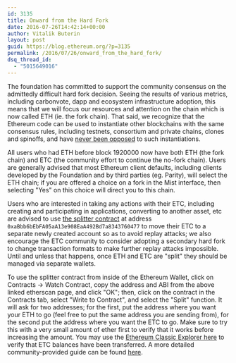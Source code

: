 ```yaml
---
id: 3135
title: Onward from the Hard Fork
date: 2016-07-26T14:42:14+00:00
author: Vitalik Buterin
layout: post
guid: https://blog.ethereum.org/?p=3135
permalink: /2016/07/26/onward_from_the_hard_fork/
dsq_thread_id:
  - "5015649016"
---
```

The foundation has committed to support the community consensus on the admittedly difficult hard fork decision. Seeing the results of various metrics, including carbonvote, dapp and ecosystem infrastructure adoption, this means that we will focus our resources and attention on the chain which is now called ETH (ie. the fork chain). That said, we recognize that the Ethereum code can be used to instantiate other blockchains with the same consensus rules, including testnets, consortium and private chains, clones and spinoffs, and have [never been opposed](https://github.com/ethereum/wiki/wiki/Consortium-Chain-Development) to such instantiations.

All users who had ETH before block 1920000 now have both ETH (the fork chain) and ETC (the community effort to continue the no-fork chain). Users are generally advised that most Ethereum client defaults, including clients developed by the Foundation and by third parties (eg. Parity), will select the ETH chain; if you are offered a choice on a fork in the Mist interface, then selecting "Yes" on this choice will direct you to this chain. 

Users who are interested in taking any actions with their ETC, including creating and participating in applications, converting to another asset, etc are advised to use [the splitter contract](https://etherscan.io/address/0xaBbb6bEbFA05aA13e908EaA492Bd7a8343760477#code) at address <code>0xaBbb6bEbFA05aA13e908EaA492Bd7a8343760477</code> to move their ETC to a separate newly created account so as to avoid replay attacks; we also encourage the ETC community to consider adopting a secondary hard fork to change transaction formats to make further replay attacks impossible. Until and unless that happens, once ETH and ETC are "split" they should be managed via separate wallets.

To use the splitter contract from inside of the Ethereum Wallet, click on Contracts -> Watch Contract, copy the address and ABI from the above linked etherscan page, and click "OK"; then, click on the contract in the Contracts tab, select "Write to Contract", and select the "Split" function. It will ask for two addresses; for the first, put the address where you want your ETH to go (feel free to put the same address you are sending from), for the second put the address where you want the ETC to go. Make sure to try this with a very small amount of ether first to verify that it works before increasing the amount. You may use the [Ethereum Classic Explorer here](http://classic.aakilfernandes.com/#/) to verify that ETC balances have been transferred. A more detailed community-provided guide can be found <a href="https://steemit.com/ethereum/@pauls/ethereum-fork-step-by-step-guide-to-safely-splitting-your-eth-etc">here</a>.

<div id="disqus_link_container"></div>
<script>jQuery(document).ready(function() { EthBlogUtils.display_disqus_link();});</script>
